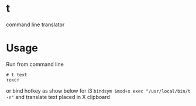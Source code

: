 # t
command line translator

# Usage
Run from command line
```
# t text
текст
```
or bind hotkey as show below for i3
```bindsym $mod+x exec "/usr/local/bin/t -n"```
and translate text placed in X clipboard
